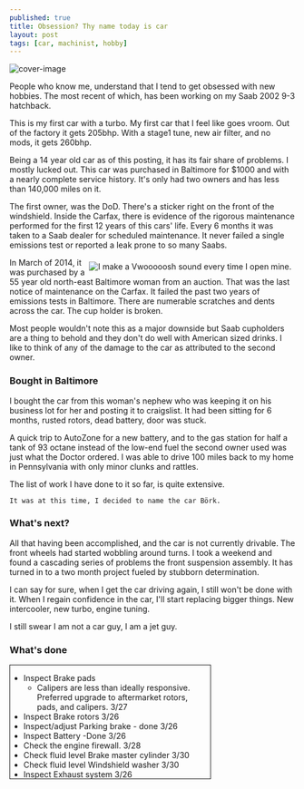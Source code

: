 ```yaml
---
published: true
title: Obsession? Thy name today is car
layout: post
tags: [car, machinist, hobby]
---
```

![cover-image](https://dl.dropboxusercontent.com/u/2959356/blog/P_20160328_131920.jpg)

People who know me, understand that I tend to get obsessed with new hobbies. The most recent of which, has been working on my Saab 2002 9-3 hatchback.

This is my first car with a turbo. My first car that I feel like goes vroom. Out of the factory it gets 205bhp. With a stage1 tune, new air filter, and no mods, it gets 260bhp.

Being a 14 year old car as of this posting, it has its fair share of problems. I mostly lucked out. This car was purchased in Baltimore for $1000 and with a nearly complete service history. It's only had two owners and has less than 140,000 miles on it.

The first owner, was the DoD. There's a sticker right on the front of the windshield. Inside the Carfax, there is evidence of the rigorous maintenance performed for the first 12 years of this cars' life. Every 6 months it was taken to a Saab dealer for scheduled maintenance. It never failed a single emissions test or reported a leak prone to so many Saabs.


<div  markdown="1" style="float: right ;margin: 7px">
<img src="http://i.imgur.com/kUWMRkK.gif" alt="I make a Vwooooosh sound every time I open mine.">
</div>

In March of 2014, it was purchased by a 55 year old north-east Baltimore woman from an auction. That was the last notice of maintenance on the Carfax. It failed the past two years of emissions tests in Baltimore. There are numerable scratches and dents across the car. The cup holder is broken.

Most people wouldn't note this as a major downside but Saab cupholders are a thing to behold and they don't do well with American sized drinks.
I like to think of any of the damage to the car as attributed to the second owner.


### Bought in Baltimore
I bought the car from this woman's nephew who was keeping it on his business lot for her and posting it to craigslist. It had been sitting for 6 months, rusted rotors, dead battery, door was stuck.

A quick trip to AutoZone for a new battery, and to the gas station for half a tank of 93 octane instead of the low-end fuel the second owner used was just what the Doctor ordered. I was able to drive 100 miles back to my home in Pennsylvania with only minor clunks and rattles.

The list of work I have done to it so far, is quite extensive.

`It was at this time, I decided to name the car Börk.`

### What's next?
All that having been accomplished, and the car is not currently drivable. The front wheels had started wobbling around turns. I took a weekend and found a cascading series of problems the front suspension assembly. It has turned in to a two month project fueled by stubborn determination.

I can say for sure, when I get the car driving again, I still won't be done with it. When I regain confidence in the car, I'll start replacing bigger things. New intercooler, new turbo, engine tuning.

I still swear I am not a car guy, I am a jet guy.


### What's done
<div style="align=center;height: 200px;width: 70%;border: 1px solid;overflow: auto">
<ul>
    <li> Inspect Brake pads
        <ul>
            <li> Calipers are less than ideally responsive. Preferred upgrade to aftermarket rotors, pads, and calipers. 3/27
        </ul>
    <li> Inspect Brake rotors 3/26
    <li> Inspect/adjust Parking brake - done 3/26
    <li> Inspect Battery -Done 3/26
    <li> Check the engine firewall. 3/28
    <li> Check fluid level Brake master cylinder 3/30
    <li> Check fluid level Windshield washer 3/30
    <li> Inspect Exhaust system 3/26
    <li> Inspect Seat belts 3/26
    <li> Inspect Automatic transmission fluid 3/27
    <li> Replace Cabin air filter - Done recently by technicians
    <li> Perform Road test 3/26
    <li> Inspect Supplemental Restraint System (SRS) - How would I even check this?? 3/28
    <li> Check backup lights 3/29
    <li> Check the car doesn’t move forward or backward while parking brake is engaged. 3/29
    <li> Headlights & fog lights
        <ul>
            <li> Driver side brake light stuck on. (flicked it, all better!) 3/30
            <li> Replaced Headlight relay, high-beams work now 4/10
        </ul>
    <li> Inspect Coolant 3/31
    <li> Get AM/FM bluetooth transmitter to fill cigarette plug. 3/31
    <li> Properly affix the tag to the car. - Currently Ziptied
        <ul>
            <li>(nothing wrong with zipties), keeping this fix.</li>
        </ul>
    <li> Check Wiper/fluid 3/30 - (need to unclog passenger side, but passable)
    <li> Change Airfilter  3/31
    <li> Replace Sparkplugs 3/31 - Manual says 0.95mm, internet says 1mm gap, take pictures.
    <li> Install new oil cap 3/31
    <li> Adjust Headlights & fog lights 3/31
    <li> Clean A/C drain hose. Condensation drains. - Drips as normally expected.
    <li> Check License Plate Lamp
    <li> Inspect/rotate Wheels & tires  4/6
        <ul>
            <li> Tires inspected, are crap. Added to the “desires” list.
            <li> Tested by driving relatively hard on them.
        <ul>
    <li> Driver side high beam bulb out.  -replaced Relay 4/11
    <li> Inspect Brake lines, hoses & connections 4/11
    <li> SID buttons are sticky. - Through use, slowly becoming unstuck. 4/12
    <li> Replace Oil filter 4/22
    <li> Plug is round. Need to get it off.
    <li> Change Engine oil 4L 4/22
    <li> PCV valve 4/22
    <li> Zipties holding the muffler on to the car, replace with metal zipties. 5/14/2016
    <li> Plastic ones are holding on just fine.
    <li> Inspect Steering operation, tie rod ends, steering gearbox & boots 5/19, needs repair
    <li> Replace Shocks. 5/31
    <li> New Rotors and brakes. 100% complete 5/31
    <li> 5/14/2016 Front rotors and brakes done. Rear, coming up.
    <li> Replace Ball joints tie-rod ends 6/10
    <li> Replace Control Arms/bushings 6/10
</ul>
</div>
